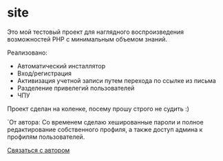 # site

Это мой тестовый проект для наглядного воспроизведения возможностей PHP с минимальным объемом знаний.

Реализовано:
* Автоматический инсталлятор
* Вход/регистрация
* Активизация учетной записи путем перехода по ссылке из письма
* Разделение привелегий пользователей
* ЧПУ

Проект сделан на коленке, посему прошу строго не судить :)

`От автора:
Со временем сделаю хешированные пароли и полное редактирование собственного профиля, а также доступ админа к профилям пользователей.

[Связаться с автором](mailto:info@blanet.ru?subject=Ответ%20с%20GitHub&body=Проект%20https://github.com/prokoleg/site)
